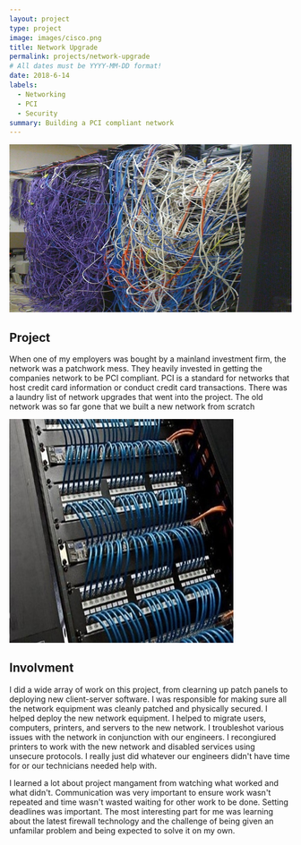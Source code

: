 ```yaml
---
layout: project
type: project
image: images/cisco.png
title: Network Upgrade
permalink: projects/network-upgrade
# All dates must be YYYY-MM-DD format!
date: 2018-6-14
labels:
  - Networking
  - PCI
  - Security
summary: Building a PCI compliant network
---
```



<img class="ui image" src="../images/ratnest.jpg" width="600" height="300">

## Project
When one of my employers was bought by a mainland investment firm, the network was a patchwork mess. They heavily invested in getting the companies network to be PCI compliant. PCI is a standard for networks that host credit card information or conduct credit card transactions.  There was a laundry list of network upgrades that went into the project.  The old network was so far gone that we built a new network from scratch

<img class="ui image" src="../images/cleanpatch.jpg" width="400" height="400">

## Involvment
I did a wide array of work on this project, from clearning up patch panels to deploying new client-server software.  I was responsible for making sure all the network equipment was cleanly patched and physically secured.  I helped deploy the new network equipment. I helped to migrate users, computers, printers, and servers to the new network.  I troubleshot various issues with the network in conjunction with our engineers.  I recongiured printers to work with the new network and disabled services using unsecure protocols.  I really just did whatever our engineers didn't have time for or our technicians needed help with.

I learned a lot about project mangament from watching what worked and what didn't.  Communication was very important to ensure work wasn't repeated and time wasn't wasted waiting for other work to be done.  Setting deadlines was important.  The most interesting part for me was learning about the latest firewall technology and the challenge of being given an unfamilar problem and being expected to solve it on my own.
